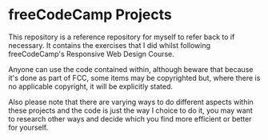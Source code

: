 # freeCodeCamp Projects

This repository is a reference repository for myself to refer back to if necessary. It contains the exercises that I did whilst following freeCodeCamp's Responsive Web Design Course.

Anyone can use the code contained within, although beware that because it's done as part of FCC, some items may be copyrighted but, where there is no applicable copyright, it will be explicitly stated.

Also please note that there are varying ways to do different aspects within these projects and the code is just the way I choice to do it, you may want to research other ways and decide which you find more efficient or better for yourself.